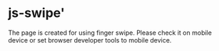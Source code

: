 # js-swipe'
The page is created for using finger swipe. Please check it on mobile device or set browser developer tools to mobile device.

